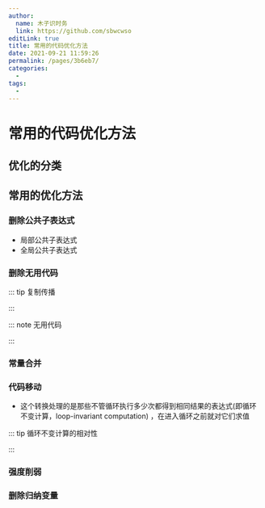 ```yaml
---
author: 
  name: 木子识时务
  link: https://github.com/sbwcwso
editLink: true
title: 常用的代码优化方法
date: 2021-09-21 11:59:26
permalink: /pages/3b6eb7/
categories: 
  - 
tags: 
  - 
---
```


# 常用的代码优化方法

## 优化的分类

## 常用的优化方法

### 删除公共子表达式

* 局部公共子表达式
* 全局公共子表达式

### 删除无用代码

::: tip 复制传播

:::

::: note 无用代码

:::

### 常量合并

### 代码移动

* 这个转换处理的是那些不管循环执行多少次都得到相同结果的表达式(即循环不变计算，loop-invariant computation) ，在进入循环之前就对它们求值

::: tip 循环不变计算的相对性

:::

### 强度削弱

### 删除归纳变量


